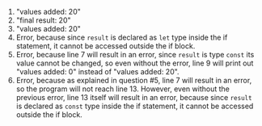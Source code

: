 1. "values added: 20"
2. "final result: 20"
3. "values added: 20"
4. Error, because since `result` is declared as `let` type inside the if statement, it cannot be accessed outside the if block.
5. Error, because line 7 will result in an error, since `result` is type `const` its value cannot be changed, so even without the error, line 9 will print out "values added: 0" instead of "values added: 20".
6. Error, because as explained in question #5, line 7 will result in an error, so the program will not reach line 13. However, even without the previous error, line 13 itself will result in an error, because since `result` is declared as `const` type inside the if statement, it cannot be accessed outside the if block.